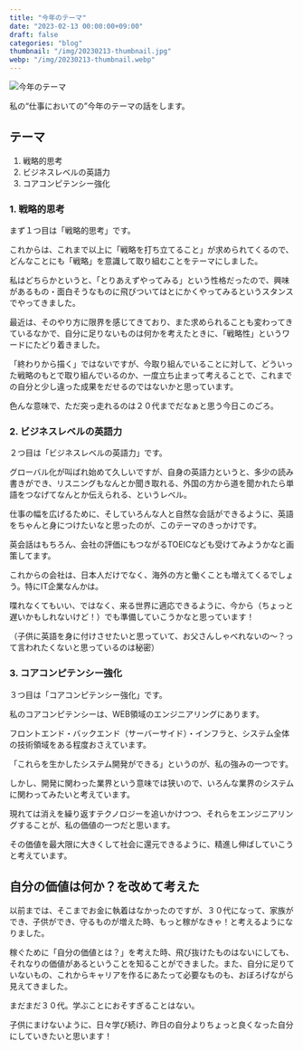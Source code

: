 ```yaml
---
title: "今年のテーマ"
date: "2023-02-13 00:00:00+09:00"
draft: false
categories: "blog"
thumbnail: "/img/20230213-thumbnail.jpg"
webp: "/img/20230213-thumbnail.webp"
---
```


![今年のテーマ](/img/20230213-thumbnail.jpg)

私の“仕事においての”今年のテーマの話をします。

## テーマ

1. 戦略的思考
2. ビジネスレベルの英語力
3. コアコンピテンシー強化

### 1. 戦略的思考

まず１つ目は「戦略的思考」です。

これからは、これまで以上に「戦略を打ち立てること」が求められてくるので、どんなことにも「戦略」を意識して取り組むことをテーマにしました。

私はどちらかというと、「とりあえずやってみる」という性格だったので、興味があるもの・面白そうなものに飛びついてはとにかくやってみるというスタンスでやってきました。

最近は、そのやり方に限界を感じてきており、また求められることも変わってきているなかで、自分に足りないものは何かを考えたときに、「戦略性」というワードにたどり着きました。

「終わりから描く」ではないですが、今取り組んでいることに対して、どういった戦略のもとで取り組んでいるのか、一度立ち止まって考えることで、これまでの自分と少し違った成果をだせるのではないかと思っています。

色んな意味で、ただ突っ走れるのは２０代までだなぁと思う今日このごろ。

### 2. ビジネスレベルの英語力

２つ目は「ビジネスレベルの英語力」です。

グローバル化が叫ばれ始めて久しいですが、自身の英語力というと、多少の読み書きができ、リスニングもなんとか聞き取れる、外国の方から道を聞かれたら単語をつなげてなんとか伝えられる、というレベル。

仕事の幅を広げるために、そしていろんな人と自然な会話ができるように、英語をちゃんと身につけたいなと思ったのが、このテーマのきっかけです。

英会話はもちろん、会社の評価にもつながるTOEICなども受けてみようかなと画策してます。

これからの会社は、日本人だけでなく、海外の方と働くことも増えてくるでしょう。特にIT企業なんかは。

喋れなくてもいい、ではなく、来る世界に適応できるように、今から（ちょっと遅いかもしれないけど！）でも準備していこうかなと思っています！

（子供に英語を身に付けさせたいと思っていて、お父さんしゃべれないの〜？って言われたくないと思っているのは秘密）

### 3. コアコンピテンシー強化

３つ目は「コアコンピテンシー強化」です。

私のコアコンピテンシーは、WEB領域のエンジニアリングにあります。

フロントエンド・バックエンド（サーバーサイド）・インフラと、システム全体の技術領域をある程度おさえています。

「これらを生かしたシステム開発ができる」というのが、私の強みの一つです。

しかし、開発に関わった業界という意味では狭いので、いろんな業界のシステムに関わってみたいと考えています。

現れては消えを繰り返すテクノロジーを追いかけつつ、それらをエンジニアリングすることが、私の価値の一つだと思います。

その価値を最大限に大きくして社会に還元できるように、精進し伸ばしていこうと考えています。

## 自分の価値は何か？を改めて考えた

以前までは、そこまでお金に執着はなかったのですが、３０代になって、家族ができ、子供ができ、守るものが増えた時、もっと稼がなきゃ！と考えるようになりました。

稼ぐために「自分の価値とは？」を考えた時、飛び抜けたものはないにしても、それなりの価値があるということを知ることができました。また、自分に足りていないもの、これからキャリアを作るにあたって必要なものも、おぼろげながら見えてきました。

まだまだ３０代。学ぶことにおそすぎることはない。

子供にまけないように、日々学び続け、昨日の自分よりちょっと良くなった自分にしていきたいと思います！
